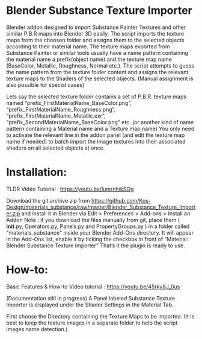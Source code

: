 # Blender Substance Texture Importer
Blender addon designed to import Substance Painter Textures and other similar P.B.R maps into Blender 3D easily. The script imports the texture maps from the choosen folder and assigns them to the selected objects according to their material name.
The texture maps exported from Substance Painter or similar tools usually have a name pattern containing the material name a prefix(object name) and the texture map name (BaseColor, Metallic, Roughness, Normal etc.). 
The script attempts to guess the name pattern from the texture folder content and assigns the relevant texture maps to the Shaders of the selected objects. (Manual assignment is also possible for special cases)

Lets say the selected texture folder contains a set of P.B.R. texture maps named “prefix_FirstMaterialName_BaseColor.png”, “prefix_FirstMaterialName_Roughness.png”, “prefix_FirstMaterialName_Metallic.exr”, “prefix_SecondMaterialName_BaseColor.png” etc.
(or another kind of name pattern containing a Material name and a Texture map name) 
You only need to activate the relevant line in the addon panel (and edit the texture map name if needed) to batch import the image textures into their associated shaders on all selected objects at once.

# Installation:
TLDR Vidéo Tutorial :
https://youtu.be/lumrnhikSOg

Download the git archive zip from https://github.com/Kos-Design/materials_substance/raw/master/Blender_Substance_Texture_Importer.zip
and install it in Blender via Edit > Preferences > Add-ons > Install an Addon
Note : if you download the files manually from git, place them ( __init__.py, Operators.py, Panels.py and PropertyGroups.py ) in a folder called "materials_substance" inside your Blender Add-Ons directory.
It will appear in the Add-Ons list, enable it by ticking the checkbox in front of “Material: Blender Substance Texture Importer”
That’s it the plugin is ready to use.


# How-to:
Basic Features & How-to Video tutorial :
https://youtu.be/45rky8J_0us

(Documentation still in progress) 
A Panel labeled Substance Texture Importer is displayed under the Shader Settings in the Material Tab. 

First choose the Directory containing the Texture Maps to be imported.
(It is best to keep the texture images in a separate folder to help the script images name detection.) 
